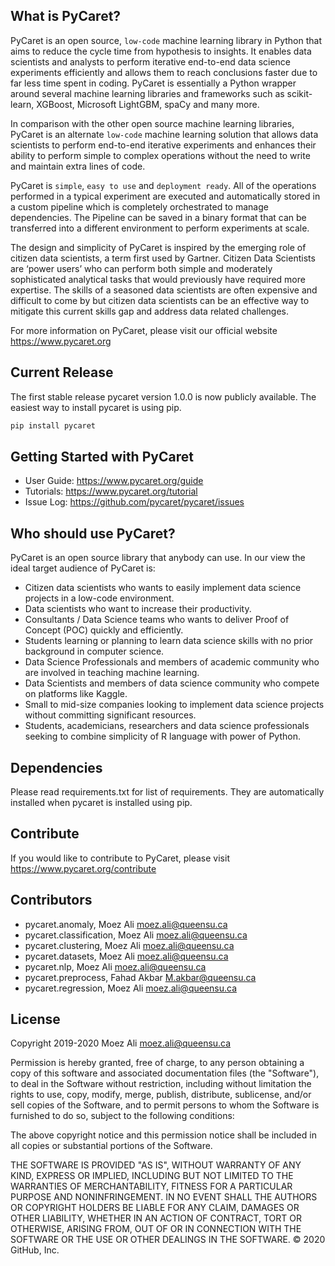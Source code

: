 ﻿## What is PyCaret?
PyCaret is an open source, `low-code` machine learning library in Python that aims to reduce the cycle time from hypothesis to insights. It enables data scientists and analysts to perform iterative end-to-end data science experiments efficiently and allows them to reach conclusions faster due to far less time spent in coding. PyCaret is essentially a Python wrapper around several machine learning libraries and frameworks such as scikit-learn, XGBoost, Microsoft LightGBM, spaCy and many more.

In comparison with the other open source machine learning libraries, PyCaret is an alternate `low-code` machine learning solution that allows data scientists to perform end-to-end iterative experiments and enhances their ability to perform simple to complex operations without the need to write and maintain extra lines of code.

PyCaret is `simple`, `easy to use` and `deployment ready`. All of the operations performed in a typical experiment are executed and automatically stored in a custom pipeline which is completely orchestrated to manage dependencies. The Pipeline can be saved in a binary format that can be transferred into a different environment to perform experiments at scale.

The design and simplicity of PyCaret is inspired by the emerging role of citizen data scientists, a term first used by Gartner. Citizen Data Scientists are ‘power users’ who can perform both simple and moderately sophisticated analytical tasks that would previously have required more expertise. The skills of a seasoned data scientists are often expensive and difficult to come by but citizen data scientists can be an effective way to mitigate this current skills gap and address data related challenges.

For more information on PyCaret, please visit our official website https://www.pycaret.org

## Current Release
The first stable release pycaret version 1.0.0 is now publicly available. The easiest way to install pycaret is using pip.

```python
pip install pycaret
```

## Getting Started with PyCaret
- User Guide: https://www.pycaret.org/guide
- Tutorials: https://www.pycaret.org/tutorial
- Issue Log: https://github.com/pycaret/pycaret/issues

## Who should use PyCaret?
PyCaret is an open source library that anybody can use. In our view the ideal target audience of PyCaret is: <br />

- Citizen data scientists who wants to easily implement data science projects in a low-code environment.
- Data scientists who want to increase their productivity.
- Consultants / Data Science teams who wants to deliver Proof of Concept (POC) quickly and efficiently.
- Students learning or planning to learn data science skills with no prior background in computer science.
- Data Science Professionals and members of academic community who are involved in teaching machine learning.
- Data Scientists and members of data science community who compete on platforms like Kaggle.
- Small to mid-size companies looking to implement data science projects without committing significant resources.
- Students, academicians, researchers and data science professionals seeking to combine simplicity of R language with power of Python.

## Dependencies
Please read requirements.txt for list of requirements. They are automatically installed when pycaret is installed using pip.

## Contribute
If you would like to contribute to PyCaret, please visit https://www.pycaret.org/contribute

## Contributors
- pycaret.anomaly, Moez Ali <moez.ali@queensu.ca>
- pycaret.classification, Moez Ali <moez.ali@queensu.ca>
- pycaret.clustering, Moez Ali <moez.ali@queensu.ca>
- pycaret.datasets, Moez Ali <moez.ali@queensu.ca>
- pycaret.nlp, Moez Ali <moez.ali@queensu.ca>
- pycaret.preprocess, Fahad Akbar <M.akbar@queensu.ca>
- pycaret.regression, Moez Ali <moez.ali@queensu.ca>


## License

Copyright 2019-2020 Moez Ali <moez.ali@queensu.ca>

Permission is hereby granted, free of charge, to any person obtaining a copy of this software and associated documentation files (the "Software"), to deal in the Software without restriction, including without limitation the rights to use, copy, modify, merge, publish, distribute, sublicense, and/or sell copies of the Software, and to permit persons to whom the Software is furnished to do so, subject to the following conditions:

The above copyright notice and this permission notice shall be included in all copies or substantial portions of the Software.

THE SOFTWARE IS PROVIDED "AS IS", WITHOUT WARRANTY OF ANY KIND, EXPRESS OR IMPLIED, INCLUDING BUT NOT LIMITED TO THE WARRANTIES OF MERCHANTABILITY, FITNESS FOR A PARTICULAR PURPOSE AND NONINFRINGEMENT. IN NO EVENT SHALL THE AUTHORS OR COPYRIGHT HOLDERS BE LIABLE FOR ANY CLAIM, DAMAGES OR OTHER LIABILITY, WHETHER IN AN ACTION OF CONTRACT, TORT OR OTHERWISE, ARISING FROM, OUT OF OR IN CONNECTION WITH THE SOFTWARE OR THE USE OR OTHER DEALINGS IN THE SOFTWARE.
© 2020 GitHub, Inc.
